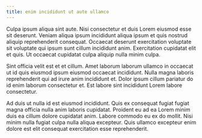 ```yaml
---
title: enim incididunt ut aute ullamco
---
```


Culpa ipsum aliqua sint aute. Nisi consectetur et duis Lorem eiusmod esse sit deserunt. Veniam aliqua ipsum incididunt aliqua ipsum et quis nostrud aliquip reprehenderit consequat. Occaecat deserunt exercitation voluptate sit voluptate qui ipsum sunt cillum incididunt anim. Exercitation cupidatat elit et quis. Ut occaecat cupidatat culpa aliquip nulla minim culpa.

Sint officia velit est et et cillum. Amet laborum laborum ullamco in occaecat ut id quis eiusmod ipsum eiusmod occaecat incididunt. Nulla magna laboris reprehenderit qui ad irure anim incididunt et. Dolor ipsum cillum pariatur do id enim laborum consectetur et. Est labore sint incididunt Lorem labore consectetur.

Ad duis ut nulla id est eiusmod incididunt. Quis ex consequat fugiat fugiat magna officia nulla anim laboris cupidatat. Proident eu ad ea Lorem minim duis ea cillum dolore cupidatat anim. Labore commodo eu ex do mollit. Nisi minim nulla fugiat culpa nulla aliqua excepteur. Quis ullamco excepteur enim dolore est elit consequat exercitation esse reprehenderit.